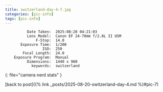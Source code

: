 ```yaml
---
title: switzerland-day-4-7.jpg
categories: [pic-info]
tags: [pic-info]
---
```


```text
          Date Taken:  2025:08:20 04:21:03
          Lens Model:  Canon EF 24-70mm f/2.8L II USM
              F-Stop:  14.0
       Exposure Time:  1/200
                 ISO:  250
        Focal Length:  24.0
    Exposure Program:  Manual
          Dimensions:  1440 x 960
            keywords:  switzerland
```
{: file="camera nerd stats" }

[back to post]({% link _posts/2025-08-20-switzerland-day-4.md %}#pic-7)